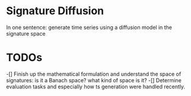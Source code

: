 # Signature Diffusion

In one sentence: generate time series using a diffusion model in the signature space

# TODOs 
-[] Finish up the mathematical formulation and understand the space of signatures: is it a Banach space? what kind of space is it? 
-[] Determine evaluation tasks and especially how ts generation were handled recently. 
